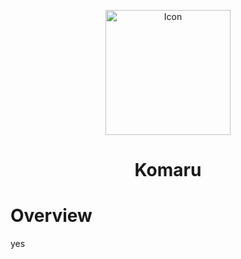 <p align="center">
 <img width=200px height=200px src="https://github.com/CatLemon/itsMrCat.github.io/raw/main/media/avatar.jpg" alt="Icon"></a>
</p>

<h1 align="center">Komaru</h1>

# Overview

yes
